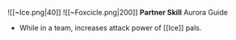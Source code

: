 
![[~Ice.png|40]]
![[~Foxcicle.png|200]]
**Partner Skill**
Aurora Guide
- While in a team, increases attack power of [[Ice]] pals.